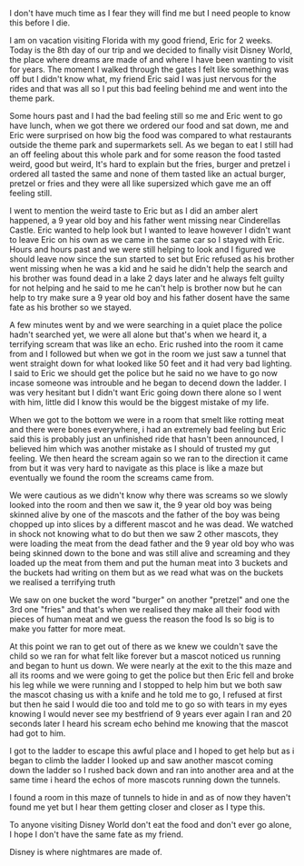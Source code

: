 I don't have much time as I fear they will find me but I need people to know this before I die.

I am on vacation visiting Florida with my good friend, Eric for 2 weeks. Today is the 8th day of our trip and we decided to finally visit Disney World, the place where dreams are made of and where I have been wanting to visit for years. The moment I walked through the gates I felt like something was off but I didn't know what, my friend Eric said I was just nervous for the rides and that was all so I put this bad feeling behind me and went into the theme park.

Some hours past and I had the bad feeling still so me and Eric went to go have lunch, when we got there we ordered our food and sat down, me and Eric  were surprised on how big the food was compared to what restaurants outside the theme park and supermarkets sell. As we began to eat I still had an off feeling about this whole park and for some reason the food tasted weird, good but weird, It's hard to explain but the fries, burger and pretzel i ordered all tasted the same and none of them tasted like an actual burger, pretzel or fries and they were all like supersized which gave me an off feeling still.


I went to mention the weird taste to Eric but as I did an amber alert happened, a 9 year old boy and his father went missing near Cinderellas Castle. Eric wanted to help look but I wanted to leave however I didn't want to leave Eric on his own as we came in the same car so I stayed with Eric. Hours and hours past and we were still helping to look and I figured we should leave now since the sun started to set but Eric refused as his brother went missing when he was a kid and he said he didn't help the search and his brother was found dead in a lake 2 days later and he always felt guilty for not helping and he said to me he can't help is brother now but he can help to try make sure a 9 year old boy and his father dosent have the same fate as his brother so we stayed.

A few minutes went by and we were searching in a quiet place the police hadn't searched yet, we were all alone but that's when we heard it, a terrifying scream that was like an echo. Eric rushed into the room it came from and I followed but when we got in the room we just saw a tunnel that went straight down for what looked like 50 feet and it had very bad lighting. I said to Eric we should get the police but he said no we have to go now incase someone was introuble and he began to decend down the ladder. I was very hesitant but I didn't want Eric going down there alone so I went with him, little did I know this would be the biggest mistake of my life.

When we got to the bottom we were in a room that smelt like rotting meat and there were bones everywhere, i had an extremely bad feeling but Eric said this is probably just an unfinished ride that hasn't been announced, I believed him which was another mistake as I should of trusted my gut feeling. We then heard the scream again so we ran to the direction it came from but it was very hard to navigate as this place is like a maze but eventually we found the room the screams came from.

We were cautious as we didn't know why there was screams so we slowly looked into the room and then we saw it, the 9 year old boy was being skinned alive by one of the mascots and the father of the boy was being chopped up into slices by a different mascot and he was dead. We watched in shock not knowing what to do but then we saw  2 other mascots, they were loading the meat from the dead father and the 9 year old boy who was being skinned down to the bone and was still alive and screaming and they loaded up the meat from them and put the human meat into 3 buckets and the buckets had writing on them but as we read what was on the buckets we realised a terrifying truth

We saw on one bucket the word "burger" on another "pretzel" and one the 3rd one "fries" and that's when we realised they make all their food with pieces of human meat and we guess the reason the food Is so big is to make you fatter for more meat.

At this point we ran to get out of there as we knew we couldn't save the child so we ran for what felt like forever but a mascot noticed us running and began to hunt us down. We were nearly at the exit to the this maze and all its rooms and we were going to get the police but then Eric fell and broke his leg while we were running and I stopped to help him but we both saw the mascot chasing us with a knife and he told me to go, I refused at first but then he said I would die too and told me to go so with tears in my eyes knowing I would never see my bestfriend of 9 years ever again I ran and 20 seconds later I heard his scream echo behind me knowing that the mascot had got to him.

I got to the ladder to escape this awful place and I hoped to get help but as i began to climb the ladder I looked up and saw another mascot coming down the ladder so I rushed back down and ran into another area and at the same time i heard the echos of more mascots running down the tunnels.

I found a room in this maze of tunnels to hide in and as of now they haven't found me yet but I hear them getting closer and closer as I type this.

To anyone visiting Disney World don't eat the food and don't ever go alone, I  hope I don't have the same fate as my friend.

Disney is where nightmares are made of.